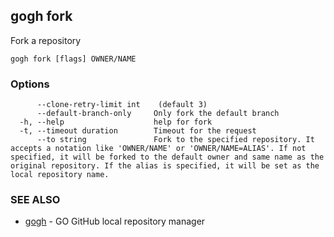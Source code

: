 ## gogh fork

Fork a repository

```
gogh fork [flags] OWNER/NAME
```

### Options

```
      --clone-retry-limit int    (default 3)
      --default-branch-only     Only fork the default branch
  -h, --help                    help for fork
  -t, --timeout duration        Timeout for the request
      --to string               Fork to the specified repository. It accepts a notation like 'OWNER/NAME' or 'OWNER/NAME=ALIAS'. If not specified, it will be forked to the default owner and same name as the original repository. If the alias is specified, it will be set as the local repository name.
```

### SEE ALSO

* [gogh](gogh.md)	 - GO GitHub local repository manager

